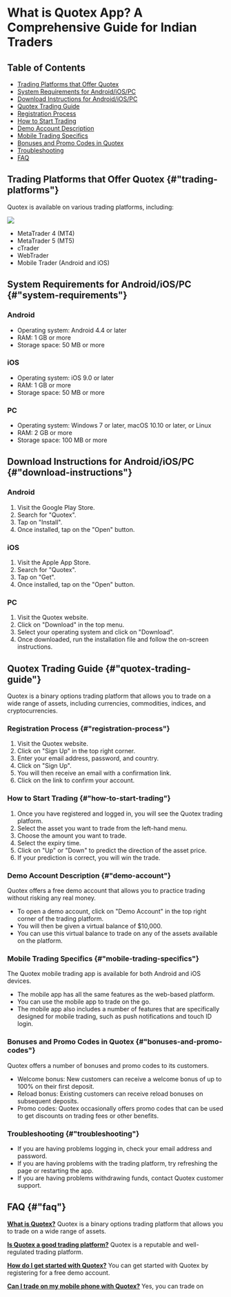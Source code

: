 # What is Quotex App? A Comprehensive Guide for Indian Traders

## Table of Contents

-   [Trading Platforms that Offer Quotex](\%22#trading-platforms\%22)
-   [System Requirements for
    Android/iOS/PC](\%22#system-requirements\%22)
-   [Download Instructions for
    Android/iOS/PC](\%22#download-instructions\%22)
-   [Quotex Trading Guide](\%22#quotex-trading-guide\%22)
-   [Registration Process](\%22#registration-process\%22)
-   [How to Start Trading](\%22#how-to-start-trading\%22)
-   [Demo Account Description](\%22#demo-account\%22)
-   [Mobile Trading Specifics](\%22#mobile-trading-specifics\%22)
-   [Bonuses and Promo Codes in
    Quotex](\%22#bonuses-and-promo-codes\%22)
-   [Troubleshooting](\%22#troubleshooting\%22)
-   [FAQ](\%22#faq\%22)

## Trading Platforms that Offer Quotex {#"trading-platforms"}

Quotex is available on various trading platforms, including:

[![](https://static.quotex.io/files/1_en/300_250.jpg)](https://traff.sbs/brokerqxsignupf)

-   MetaTrader 4 (MT4)
-   MetaTrader 5 (MT5)
-   cTrader
-   WebTrader
-   Mobile Trader (Android and iOS)

## System Requirements for Android/iOS/PC {#"system-requirements"}

### Android

-   Operating system: Android 4.4 or later
-   RAM: 1 GB or more
-   Storage space: 50 MB or more

### iOS

-   Operating system: iOS 9.0 or later
-   RAM: 1 GB or more
-   Storage space: 50 MB or more

### PC

-   Operating system: Windows 7 or later, macOS 10.10 or later, or Linux
-   RAM: 2 GB or more
-   Storage space: 100 MB or more

## Download Instructions for Android/iOS/PC {#"download-instructions"}

### Android

1.  Visit the Google Play Store.
2.  Search for "Quotex".
3.  Tap on "Install".
4.  Once installed, tap on the "Open" button.

### iOS

1.  Visit the Apple App Store.
2.  Search for "Quotex".
3.  Tap on "Get".
4.  Once installed, tap on the "Open" button.

### PC

1.  Visit the Quotex website.
2.  Click on "Download" in the top menu.
3.  Select your operating system and click on "Download".
4.  Once downloaded, run the installation file and follow the on-screen
    instructions.

## Quotex Trading Guide {#"quotex-trading-guide"}

Quotex is a binary options trading platform that allows you to trade on
a wide range of assets, including currencies, commodities, indices, and
cryptocurrencies.

### Registration Process {#"registration-process"}

1.  Visit the Quotex website.
2.  Click on "Sign Up" in the top right corner.
3.  Enter your email address, password, and country.
4.  Click on "Sign Up".
5.  You will then receive an email with a confirmation link.
6.  Click on the link to confirm your account.

### How to Start Trading {#"how-to-start-trading"}

1.  Once you have registered and logged in, you will see the Quotex
    trading platform.
2.  Select the asset you want to trade from the left-hand menu.
3.  Choose the amount you want to trade.
4.  Select the expiry time.
5.  Click on "Up" or "Down" to predict the direction of the
    asset price.
6.  If your prediction is correct, you will win the trade.

### Demo Account Description {#"demo-account"}

Quotex offers a free demo account that allows you to practice trading
without risking any real money.

-   To open a demo account, click on "Demo Account" in the top
    right corner of the trading platform.
-   You will then be given a virtual balance of \$10,000.
-   You can use this virtual balance to trade on any of the assets
    available on the platform.

### Mobile Trading Specifics {#"mobile-trading-specifics"}

The Quotex mobile trading app is available for both Android and iOS
devices.

-   The mobile app has all the same features as the web-based platform.
-   You can use the mobile app to trade on the go.
-   The mobile app also includes a number of features that are
    specifically designed for mobile trading, such as push notifications
    and touch ID login.

### Bonuses and Promo Codes in Quotex {#"bonuses-and-promo-codes"}

Quotex offers a number of bonuses and promo codes to its customers.

-   Welcome bonus: New customers can receive a welcome bonus of up to
    100% on their first deposit.
-   Reload bonus: Existing customers can receive reload bonuses on
    subsequent deposits.
-   Promo codes: Quotex occasionally offers promo codes that can be used
    to get discounts on trading fees or other benefits.

### Troubleshooting {#"troubleshooting"}

-   If you are having problems logging in, check your email address and
    password.
-   If you are having problems with the trading platform, try refreshing
    the page or restarting the app.
-   If you are having problems withdrawing funds, contact Quotex
    customer support.

## FAQ {#"faq"}

**[What is Quotex?](\%22https://traff.sbs/quotexonelink\%22)** Quotex is
a binary options trading platform that allows you to trade on a wide
range of assets.

**[Is Quotex a good trading
platform?](\%22https://traff.sbs/quotexonelink\%22)** Quotex is a
reputable and well-regulated trading platform.

**[How do I get started with
Quotex?](\%22https://traff.sbs/quotexonelink\%22)** You can get started
with Quotex by registering for a free demo account.

**[Can I trade on my mobile phone with
Quotex?](\%22https://traff.sbs/quotexonelink\%22)** Yes, you can trade
on

